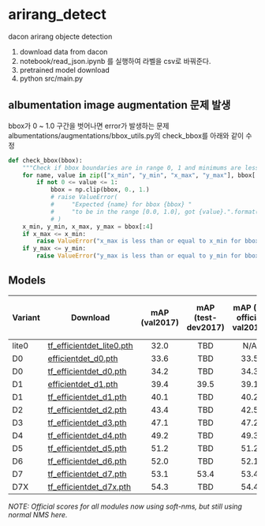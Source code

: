 # arirang_detect
dacon arirang objecte detection

1. download data from dacon
2. notebook/read_json.ipynb 를 실행하여 라벨을 csv로 바꿔준다.
3. pretrained model download
4. python src/main.py

## albumentation image augmentation 문제 발생

<p>bbox가 0 ~ 1.0 구간을 벗어나면 error가 발생하는 문제<br>
albumentations/augmentations/bbox_utils.py의 check_bbox를 아래와 같이 수정</p>

```python
def check_bbox(bbox):
    """Check if bbox boundaries are in range 0, 1 and minimums are lesser then maximums"""
    for name, value in zip(["x_min", "y_min", "x_max", "y_max"], bbox[:4]):
        if not 0 <= value <= 1:
            bbox = np.clip(bbox, 0., 1.)
            # raise ValueError(
            #     "Expected {name} for bbox {bbox} "
            #     "to be in the range [0.0, 1.0], got {value}.".format(bbox=bbox, name=name, value=value)
            # )
    x_min, y_min, x_max, y_max = bbox[:4]
    if x_max <= x_min:
        raise ValueError("x_max is less than or equal to x_min for bbox {bbox}.".format(bbox=bbox))
    if y_max <= y_min:
        raise ValueError("y_max is less than or equal to y_min for bbox {bbox}.".format(bbox=bbox))

```

## Models

| Variant | Download | mAP (val2017) | mAP (test-dev2017) | mAP (TF official val2017) | mAP (TF official test-dev2017) |
| --- | --- | :---: | :---: | :---: | :---: |
| lite0 | [tf_efficientdet_lite0.pth](https://github.com/rwightman/efficientdet-pytorch/releases/download/v0.1/tf_efficientdet_lite0-f5f303a9.pth) | 32.0 | TBD | N/A | N/A |
| D0 | [efficientdet_d0.pth](https://github.com/rwightman/efficientdet-pytorch/releases/download/v0.1/tf_efficientdet_d0_34-f153e0cf.pth) | 33.6 | TBD | 33.5 | 33.8 |
| D0 | [tf_efficientdet_d0.pth](https://github.com/rwightman/efficientdet-pytorch/releases/download/v0.1/tf_efficientdet_d0_34-1851dfed.pth) | 34.2 | TBD | 34.3 | 34.6 |
| D1 | [efficientdet_d1.pth](https://github.com/rwightman/efficientdet-pytorch/releases/download/v0.1/efficientdet_d1-bb7e98fe.pth) | 39.4 | 39.5 | 39.1 | 39.6 |
| D1 | [tf_efficientdet_d1.pth](https://github.com/rwightman/efficientdet-pytorch/releases/download/v0.1/tf_efficientdet_d1_40-a30f94af.pth) | 40.1 | TBD | 40.2 | 40.5 |
| D2 | [tf_efficientdet_d2.pth](https://github.com/rwightman/efficientdet-pytorch/releases/download/v0.1/tf_efficientdet_d2_43-8107aa99.pth) | 43.4 | TBD | 42.5 | 43 |
| D3 | [tf_efficientdet_d3.pth](https://github.com/rwightman/efficientdet-pytorch/releases/download/v0.1/tf_efficientdet_d3_47-0b525f35.pth) | 47.1 | TBD | 47.2 | 47.5 |
| D4 | [tf_efficientdet_d4.pth](https://github.com/rwightman/efficientdet-pytorch/releases/download/v0.1/tf_efficientdet_d4_49-f56376d9.pth) | 49.2 | TBD | 49.3 | 49.7 |
| D5 | [tf_efficientdet_d5.pth](https://github.com/rwightman/efficientdet-pytorch/releases/download/v0.1/tf_efficientdet_d5_51-c79f9be6.pth) | 51.2 | TBD | 51.2 | 51.5 |
| D6 | [tf_efficientdet_d6.pth](https://github.com/rwightman/efficientdet-pytorch/releases/download/v0.1/tf_efficientdet_d6_52-4eda3773.pth) | 52.0 | TBD | 52.1 | 52.6 |
| D7 | [tf_efficientdet_d7.pth](https://github.com/rwightman/efficientdet-pytorch/releases/download/v0.1/tf_efficientdet_d7_53-6d1d7a95.pth) | 53.1 | 53.4 | 53.4 | 53.7 |
| D7X | [tf_efficientdet_d7x.pth](https://github.com/rwightman/efficientdet-pytorch/releases/download/v0.1/tf_efficientdet_d7x-f390b87c.pth) | 54.3 | TBD | 54.4 | 55.1 |

_NOTE: Official scores for all modules now using soft-nms, but still using normal NMS here._

